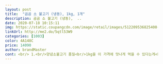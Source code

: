 ```yaml
---
layout: post 
title:  "곰곰 소 불고기 (냉동), 1kg, 1개" 
description: 곰곰 소 불고기 (냉동),  ..
date: 2020-07-18 10:15:11 
img: https://static.coupangcdn.com/image/retail/images/512209536825400-319eb475-98bd-43ff-ba43-62efdb346728.jpg 
linkUrl: http://me2.do/5qtl53W9 
categories: [1003] 
color: 4A148C 
price: 14090 
author: brandMaster 
cont: <br/> 1.<br/>양념소불고기 품질<br/>1kg을 이 가격에 맛나게 먹을 수 있다는게<br/>1키로를 한꺼번에 하지 않고 반만 해서 야채로 채워 한 접시 딱 됐어요... <br/><br/>1키로를 한번에 다아 먹었네욤.<br/> 신랑이 배가 고프다고 한번에 홀랑 구워버렸숩니다.<br/> ㅋ 많이 먹고 덕분에 소화 안 된다고 소화제를 먹는 미련한 짓을 합니다;;; <br/> -<br/> -;;;;<br/>2,맛<br/>3, 응용 요리<br/><br/>i pretty much go back and forth between orirak beef and bombom beef... <br/>depending on which one is available and still in stock!<br/>i used about half the pack and saved the other for another day.<br/> today we made beef with vegetables.<br/> i added some bok choy, cabbage and red onion.<br/> i did add some soy sauce and sugar to add to the flavor and then topped with spicy peppers.<br/> done.<br/> kapow!<br/>the pieces of bulgogi are a bit big for a stir fry, so i ripped them into smaller pieces using the chopsticks as i sauteed it.<br/> the rest of the pack will go into bulgogi rice bowls topped with fried eggs.<br/><br/>가능한 야채는 숨만 죽으면 되요.<br/><br/>가운데 부분 속엔 양념이 안베어 있어요.<br/><br/>간도 딱 맞고 양념도 깔끔♡♡♡♡<br/>결과는 아주 만족 이었습니다.<br/><br/>계속 빗나가다가 오늘 드디어 둘이서<br/> 
---
```

 